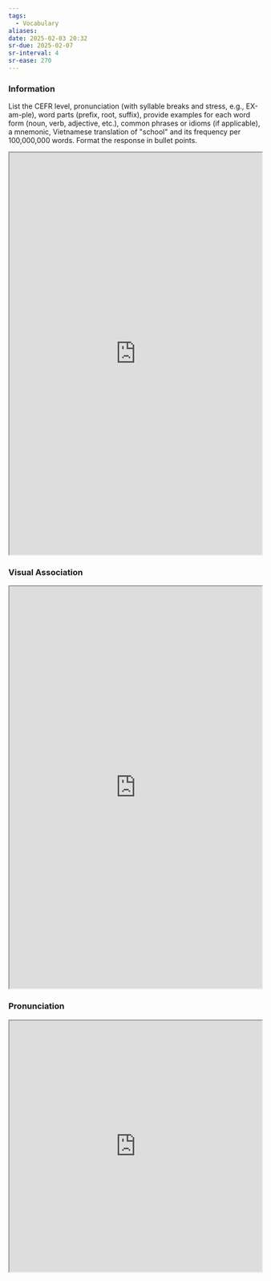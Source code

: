 ```yaml
---
tags:
  - Vocabulary
aliases:
date: 2025-02-03 20:32
sr-due: 2025-02-07
sr-interval: 4
sr-ease: 270
---
```

### Information

List the CEFR level, pronunciation (with syllable breaks and stress, e.g., EX-am-ple), word parts (prefix, root, suffix), provide examples for each word form (noun, verb, adjective, etc.), common phrases or idioms (if applicable), a mnemonic, Vietnamese translation of "school" and its frequency per 100,000,000 words. Format the response in bullet points.

<iframe
    height="800"
    width="100%"
    style="padding: 0; margin: 0;"
    src="https://www.perplexity.ai">
</iframe>

### Visual Association

<iframe
    height="800"
    width="100%"
    style="padding: 0; margin: 0;"
    src="https://www.google.com/search?tbm=isch&q=school">
</iframe>

### Pronunciation

<iframe
    height="500"
    width="100%"
    style="padding: 0; margin: 0;"
    src="https://www.google.com/search?q=how+to+pronounce+school&hl=en">
</iframe>